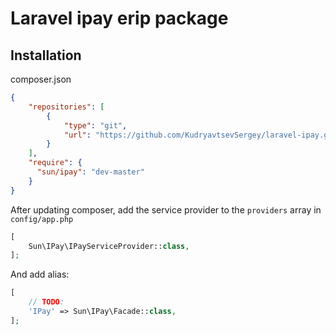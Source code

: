 # Laravel ipay erip package

## Installation

composer.json

```json
{
    "repositories": [
        {
            "type": "git",
            "url": "https://github.com/KudryavtsevSergey/laravel-ipay.git"
        }
    ],
    "require": {
      "sun/ipay": "dev-master"
    }
}
```

After updating composer, add the service provider to the ```providers``` array in ```config/app.php```

```php
[
    Sun\IPay\IPayServiceProvider::class,
];
```

And add alias:
```php
[
    // TODO:
    'IPay' => Sun\IPay\Facade::class,
];
```
